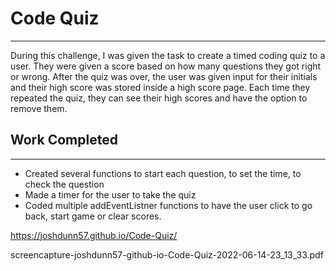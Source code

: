 # Code Quiz

***

During this challenge, I was given the task to create a timed coding quiz to a user. They were given a score based on how many questions they got right or wrong. After the quiz was over, the user was given input for their initials and their high score was stored inside a high score page. Each time they repeated the quiz, they can see their high scores and have the option to remove them.

## Work Completed

***

* Created several functions to start each question, to set the time, to check the question
* Made a timer for the user to take the quiz
* Coded multiple addEventListner functions to have the user click to go back, start game or clear scores.


https://joshdunn57.github.io/Code-Quiz/

screencapture-joshdunn57-github-io-Code-Quiz-2022-06-14-23_13_33.pdf
